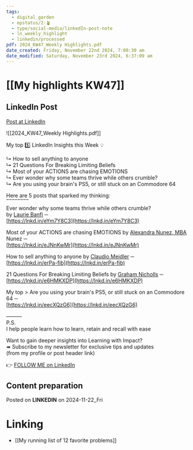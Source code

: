 ```yaml
---
tags:
  - digital_garden
  - epstatus/2-🪴
  - type/social-media/linkedIn-post-note
  - ln_weekly_highlight
  - linkedin/processed
pdf: 2024_KW47_Weekly Highlights.pdf
date_created: Friday, November 22nd 2024, 7:08:30 am
date_modified: Saturday, November 23rd 2024, 6:37:09 am
---
```

# [[My highlights KW47]]
## LinkedIn Post
[Post at LinkedIn](https://www.linkedin.com/posts/sebastiankamilli_highlights-kw-47-in-2024-ugcPost-7265620061829189632-vN6_?utm_source=share&utm_medium=member_desktop)
  
![[2024_KW47_Weekly Highlights.pdf]]

My top 5️⃣ LinkedIn Insights this Week 💡  
  
↳ How to sell anything to anyone  
↳ 21 Questions For Breaking Limiting Beliefs  
↳ Most of your ACTIONS are chasing EMOTIONS  
↳ Ever wonder why some teams thrive while others crumble?  
↳ Are you using your brain's PS5, or still stuck on an Commodore 64  
  
Here are 5 posts that sparked my thinking:  
‾‾‾‾‾‾‾‾  
Ever wonder why some teams thrive while others crumble?  
by [Laurie Banfi](https://www.linkedin.com/in/lauriebanfi/) ─  
[https://lnkd.in/eYm7Y8C3](https://lnkd.in/eYm7Y8C3)  
  
Most of your ACTIONS are chasing EMOTIONS by [Alexandra Nunez, MBA](https://www.linkedin.com/in/alexandra-nunez-coach/) Nunez ─  
[https://lnkd.in/eJNnKwMr](https://lnkd.in/eJNnKwMr)  
  
How to sell anything to anyone by [Claudio Meidler](https://www.linkedin.com/in/claudiomeidler/) ─  
[https://lnkd.in/erPa-fib](https://lnkd.in/erPa-fib)  
  
21 Questions For Breaking Limiting Beliefs by [Graham Nicholls](https://www.linkedin.com/in/grahamnicholls1/) ─  
[https://lnkd.in/e6HMKXDP](https://lnkd.in/e6HMKXDP)  
  
My top > Are you using your brain's PS5, or still stuck on an Commodore 64 ─  
[https://lnkd.in/eecXQzG6](https://lnkd.in/eecXQzG6)  
  
———  
P.S.  
I help people learn how to learn, retain and recall with ease  
  
Want to gain deeper insights into Learning with Impact?  
➠ Subscribe to my newsletter for exclusive tips and updates  
(from my profile or post header link)

👉 [FOLLOW ME on LinkedIn](https://www.linkedin.com/comm/mynetwork/discovery-see-all?usecase=PEOPLE_FOLLOWS&followMember=sebastiankamilli)

## Content preparation

Posted on **LINKEDIN** on 2024-11-22_Fri
# Linking
+ [[My running list of 12 favorite problems]]